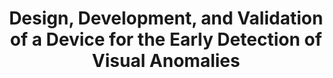 ---
title: 'Design, Development, and Validation of a Device for the Early Detection of Visual Anomalies'
logo: 'mineco.webp'
pi: ''
uvpi: ''
years: '2001-2003'
website: ''
funding_source: 'CICYT Ministry of Science and Technology'
role: ''
project_type: ''
partners: []
---